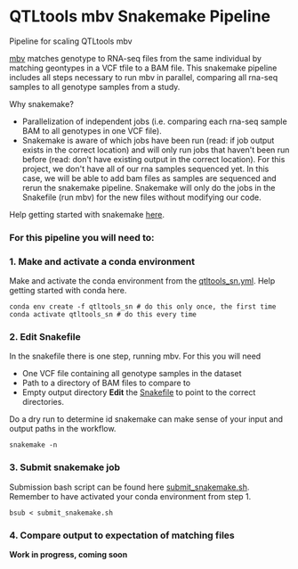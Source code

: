 # QTLtools mbv Snakemake Pipeline
Pipeline for scaling QTLtools mbv 

[mbv](https://qtltools.github.io/qtltools/pages/QTLtools-mbv.1.html) matches genotype to RNA-seq files from the same individual by matching geontypes in a VCF tfile to a BAM file. This snakemake pipeline includes all steps necessary to run mbv in parallel, comparing all rna-seq samples to all genotype samples from a study. 

Why snakemake?

- Parallelization of independent jobs (i.e. comparing each rna-seq sample BAM to all genotypes in one VCF file). 
- Snakemake is aware of which jobs have been run (read: if job output exists in the correct location) and will only run jobs that haven't been run before (read: don't have existing output in the correct location). For this project, we don't have all of our rna samples sequenced yet. In this case, we will be able to add bam files as samples are sequenced and rerun the snakemake pipeline. Snakemake will only do the jobs in the Snakefile (run mbv) for the new files without modifying our code.

Help getting started with snakemake [here](https://github.com/Snitkin-Lab-Umich/Snakemake_setup).

### For this pipeline you will need to: 
### 1. Make and activate a conda environment 
Make and activate the conda environment from the [qtltools_sn.yml](). Help getting started with conda here.
```
conda env create -f qtltools_sn # do this only once, the first time
conda activate qtltools_sn # do this every time
```

### 2. Edit Snakefile 
In the snakefile there is one step, running mbv. For this you will need
- One VCF file containing all genotype samples in the dataset
- Path to a directory of BAM files to compare to
- Empty output directory
**Edit** the [Snakefile]() to point to the correct directories.

Do a dry run to determine id snakemake can make sense of your input and output paths in the workflow. 
```
snakemake -n
```

### 3. Submit snakemake job 
Submission bash script can be found here [submit_snakemake.sh](). 
Remember to have activated your conda environment from step 1. 
```
bsub < submit_snakemake.sh
```

### 4. Compare output to expectation of matching files
**Work in progress, coming soon** 
